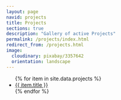 ```yaml
---
layout: page
navid: projects
title: Projects
sections: true
description: "Gallery of active Projects"
permalink: /projects/index.html
redirect_from: /projects.html
image:
  cloudinary: pixabay/3357642
  orientation: landscape
---
```


<ul class="projects-menu">
  {% for item in site.data.projects %}
    <li>
      <a href="{{ item.url }}" title="{{ item.title }}">
        <span>{{ item.title }}</span>
      </a>
    </li>
  {% endfor %}
</ul>
